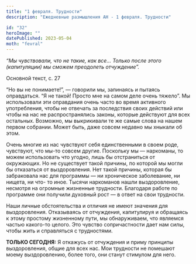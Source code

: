 ```yaml
---
title: "1 февраля. Трудности"
description: "Ежедневные размышления АН - 1 февраля. Трудности"

id: "32"
heroImage: ""
datePublished: 2023-05-04
moth: "fevral"
---
```


_“Мы чувствовали, что не такие, как все… Только после этого (капитуляции) мы
сможем преодолеть отчуждение”._

Основной текст, с. 27

“Но вы не понимаете!”, — говорили мы, запинаясь и пытаясь оправдаться. “Я не
такой! Просто мне на самом деле очень тяжело”. Мы использовали эти оправдания
очень часто во время активного употребления, чтобы не отвечать за последствия
своих действий или чтобы на нас не распространялись законы, которые действуют
для всех остальных. Возможно, мы выкрикивали те же самые слова на нашем первом
собрании. Может быть, даже совсем недавно мы хныкали об этом.

Очень многие из нас чувствуют себя единственными в своем роде, чувствуют, что
мы-то совсем другие. Поскольку мы — наркоманы, то можем использовать что
угодно, лишь бы отстраниться от окружающих. Но не существует такой причины, по
которой мы могли бы отказаться от выздоровления. Нет такой причины, которая бы
забраковала нас для программы — ни хроническое заболевание, ни нищета, ни что-
то иное. Тысячи наркоманов нашли выздоровление, несмотря на огромные жизненные
трудности. Благодаря работе по программе они получили духовный рост — в ответ
на свои трудности.

Наши личные обстоятельства и отличия не имеют значения для выздоровления.
Отказываясь от отчуждения, капитулируя и обращаясь к этому простому жизненному
пути, мы обнаруживаем, что являемся частью какого-то целого. Это чувство
сопричастности дает нам силы, чтобы жить и справляться с трудностями.

**ТОЛЬКО СЕГОДНЯ:** Я откажусь от отчуждения и приму принципы выздоровления,
общие для всех нас. Мои трудности не помешают моему выздоровлению, более того,
они станут стимулом для него.
